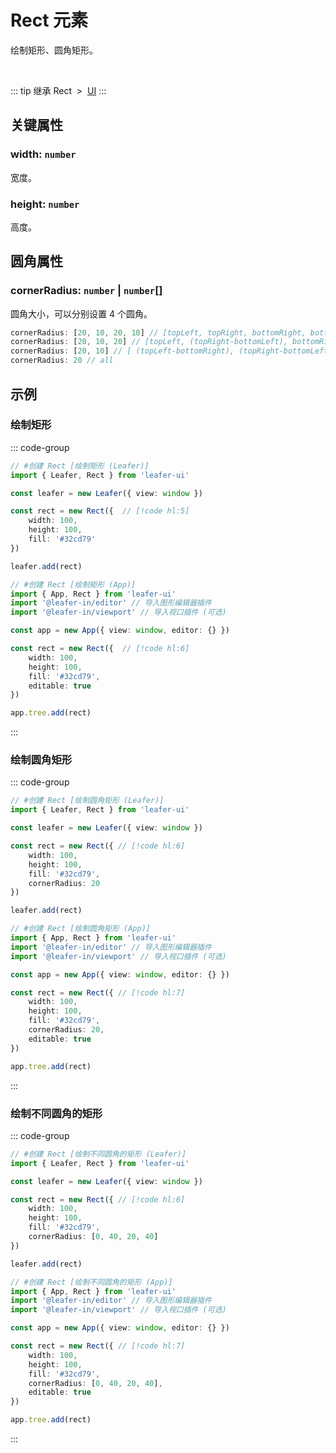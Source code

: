 <script setup>
import Case from '/component/Case.vue'
</script>

# Rect 元素

绘制矩形、圆角矩形。

<case name="Rect" editor=false></case>

<br/>

::: tip 继承
Rect &nbsp;>&nbsp; [UI](./UI.md)
:::

## 关键属性

### width: `number`

宽度。

### height: `number`

高度。

## 圆角属性

### cornerRadius: `number` | `number`[]

圆角大小，可以分别设置 4 个圆角。

```ts
cornerRadius: [20, 10, 20, 10] // [topLeft, topRight, bottomRight, bottomLeft]
cornerRadius: [20, 10, 20] // [topLeft, (topRight-bottomLeft), bottomRight]
cornerRadius: [20, 10] // [ (topLeft-bottomRight), (topRight-bottomLeft)]
cornerRadius: 20 // all
```

<!-- ## 继承元素

### [UI](./UI.md) -->

<!-- ## API

### [Rect](/api/classes/Rect.md) -->

## 示例

<case name="Rect" index=0 editor=false></case>

### 绘制矩形

::: code-group
```ts
// #创建 Rect [绘制矩形 (Leafer)]
import { Leafer, Rect } from 'leafer-ui'

const leafer = new Leafer({ view: window })

const rect = new Rect({  // [!code hl:5]
    width: 100,
    height: 100,
    fill: '#32cd79'
})

leafer.add(rect)
```
```ts
// #创建 Rect [绘制矩形 (App)]
import { App, Rect } from 'leafer-ui'
import '@leafer-in/editor' // 导入图形编辑器插件
import '@leafer-in/viewport' // 导入视口插件 (可选)

const app = new App({ view: window, editor: {} })

const rect = new Rect({  // [!code hl:6]
    width: 100,
    height: 100,
    fill: '#32cd79',
    editable: true
})

app.tree.add(rect)
```
:::

<case name="Rect" index=1 editor=false></case>

### 绘制圆角矩形

::: code-group
```ts
// #创建 Rect [绘制圆角矩形 (Leafer)]
import { Leafer, Rect } from 'leafer-ui'

const leafer = new Leafer({ view: window })

const rect = new Rect({ // [!code hl:6]
    width: 100,
    height: 100,
    fill: '#32cd79',
    cornerRadius: 20
})

leafer.add(rect)
```
```ts
// #创建 Rect [绘制圆角矩形 (App)]
import { App, Rect } from 'leafer-ui'
import '@leafer-in/editor' // 导入图形编辑器插件
import '@leafer-in/viewport' // 导入视口插件 (可选)

const app = new App({ view: window, editor: {} })

const rect = new Rect({ // [!code hl:7]
    width: 100,
    height: 100,
    fill: '#32cd79',
    cornerRadius: 20,
    editable: true
})

app.tree.add(rect)
```
:::

<case name="Rect" index=4 editor=false></case>

### 绘制不同圆角的矩形

::: code-group
```ts
// #创建 Rect [绘制不同圆角的矩形 (Leafer)]
import { Leafer, Rect } from 'leafer-ui'

const leafer = new Leafer({ view: window })

const rect = new Rect({ // [!code hl:6]
    width: 100,
    height: 100,
    fill: '#32cd79',
    cornerRadius: [0, 40, 20, 40]
})

leafer.add(rect)
```
```ts
// #创建 Rect [绘制不同圆角的矩形 (App)]
import { App, Rect } from 'leafer-ui'
import '@leafer-in/editor' // 导入图形编辑器插件
import '@leafer-in/viewport' // 导入视口插件 (可选)

const app = new App({ view: window, editor: {} })

const rect = new Rect({ // [!code hl:7]
    width: 100,
    height: 100,
    fill: '#32cd79',
    cornerRadius: [0, 40, 20, 40],
    editable: true
})

app.tree.add(rect)
```
:::
